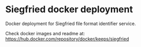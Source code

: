 # Siegfried docker deployment
Docker deployment for Siegfried file format identifier service.

Check docker images and readme at:
https://hub.docker.com/repository/docker/keeps/siegfried
